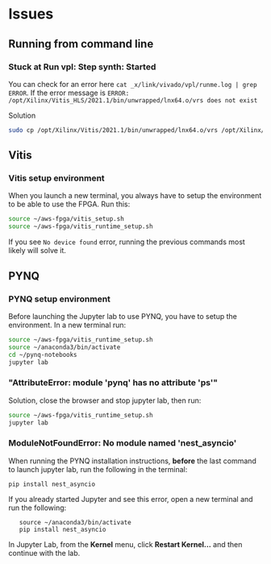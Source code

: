# Issues

## Running from command line

### Stuck at **Run vpl: Step synth: Started**

You can check for an error here `cat _x/link/vivado/vpl/runme.log | grep ERROR`. If the error message is `ERROR: /opt/Xilinx/Vitis_HLS/2021.1/bin/unwrapped/lnx64.o/vrs does not exist`

Solution

```sh
sudo cp /opt/Xilinx/Vitis/2021.1/bin/unwrapped/lnx64.o/vrs /opt/Xilinx/Vitis_HLS/2021.1/bin/unwrapped/lnx64.o/vrs
```

## Vitis

### Vitis setup environment

When you launch a new terminal, you always have to setup the environment to be able to use the FPGA. Run this:

```sh
source ~/aws-fpga/vitis_setup.sh
source ~/aws-fpga/vitis_runtime_setup.sh
```

If you see `No device found` error, running the previous commands most likely will solve it.

## PYNQ

### PYNQ setup environment

Before launching the Jupyter lab to use PYNQ, you have to setup the environment. In a new terminal run:

```sh
source ~/aws-fpga/vitis_runtime_setup.sh
source ~/anaconda3/bin/activate
cd ~/pynq-notebooks
jupyter lab
```

### "AttributeError: module 'pynq' has no attribute 'ps'"

Solution, close the browser and stop jupyter lab, then run:

```sh
source ~/aws-fpga/vitis_runtime_setup.sh
jupyter lab
```

### ModuleNotFoundError: No module named 'nest_asyncio'

When running the PYNQ installation instructions, **before** the last command to launch jupyter lab, run the following in the terminal:

```console
pip install nest_asyncio
```

If you already started Jupyter and see this error, open a new terminal and run the following: 

```console
   source ~/anaconda3/bin/activate
   pip install nest_asyncio
```

In Jupyter Lab, from the **Kernel** menu, click **Restart Kernel...** and then continue with the lab.
